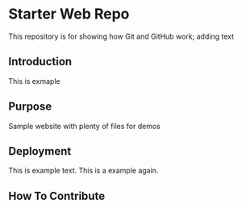 # Starter Web Repo

This repository is for showing how Git and GitHub work; adding text

## Introduction

This is exmaple

## Purpose

Sample website with plenty of files for demos

## Deployment

This is example text. This is a example again.

## How To Contribute
